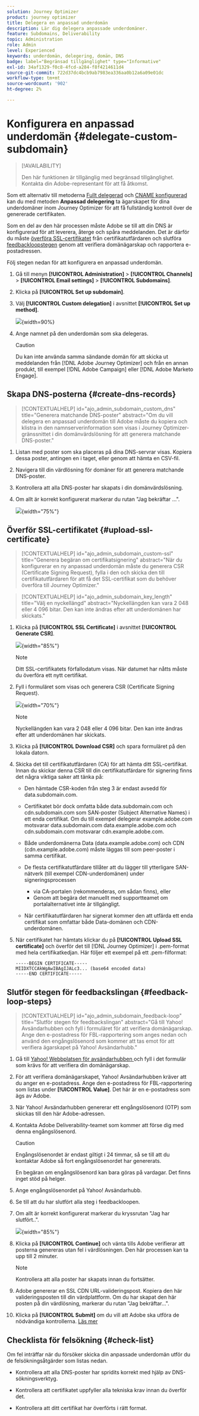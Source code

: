 ```yaml
---
solution: Journey Optimizer
product: journey optimizer
title: Delegera en anpassad underdomän
description: Lär dig delegera anpassade underdomäner.
feature: Subdomains, Deliverability
topic: Administration
role: Admin
level: Experienced
keywords: underdomän, delegering, domän, DNS
badge: label="Begränsad tillgänglighet" type="Informative"
exl-id: 34af1329-f0c8-4fcd-a284-f8f4214611d4
source-git-commit: 722d37dc4bcb9ab7983ea336aa0b12a6a09e01dc
workflow-type: tm+mt
source-wordcount: '902'
ht-degree: 2%

---
```


# Konfigurera en anpassad underdomän {#delegate-custom-subdomain}

>[!AVAILABILITY]
>
>Den här funktionen är tillgänglig med begränsad tillgänglighet. Kontakta din Adobe-representant för att få åtkomst.

Som ett alternativ till metoderna [Fullt delegerad](about-subdomain-delegation.md#full-subdomain-delegation) och [CNAME konfigurerad](about-subdomain-delegation.md#cname-subdomain-delegation) kan du med metoden **Anpassad delegering** ta ägarskapet för dina underdomäner inom Journey Optimizer för att få fullständig kontroll över de genererade certifikaten.

Som en del av den här processen måste Adobe se till att din DNS är konfigurerad för att leverera, återge och spåra meddelanden. Det är därför du måste [överföra SSL-certifikatet](#upload-ssl-certificate) från certifikatutfärdaren och slutföra [feedbackloopstegen](#feedback-loop-steps) genom att verifiera domänägarskap och rapportera e-postadressen.

Följ stegen nedan för att konfigurera en anpassad underdomän.

1. Gå till menyn **[!UICONTROL Administration]** > **[!UICONTROL Channels]** > **[!UICONTROL Email settings]** > **[!UICONTROL Subdomains]**.

1. Klicka på **[!UICONTROL Set up subdomain]**.

1. Välj **[!UICONTROL Custom delegation]** i avsnittet **[!UICONTROL Set up method]**.

   ![](assets/subdomain-method-custom.png){width=90%}

1. Ange namnet på den underdomän som ska delegeras.

   >[!CAUTION]
   >
   >Du kan inte använda samma sändande domän för att skicka ut meddelanden från [!DNL Adobe Journey Optimizer] och från en annan produkt, till exempel [!DNL Adobe Campaign] eller [!DNL Adobe Marketo Engage].

## Skapa DNS-posterna {#create-dns-records}

>[!CONTEXTUALHELP]
>id="ajo_admin_subdomain_custom_dns"
>title="Generera matchande DNS-poster"
>abstract="Om du vill delegera en anpassad underdomän till Adobe måste du kopiera och klistra in den namnserverinformation som visas i Journey Optimizer-gränssnittet i din domänvärdslösning för att generera matchande DNS-poster."

1. Listan med poster som ska placeras på dina DNS-servrar visas. Kopiera dessa poster, antingen en i taget, eller genom att hämta en CSV-fil.

1. Navigera till din värdlösning för domäner för att generera matchande DNS-poster.

1. Kontrollera att alla DNS-poster har skapats i din domänvärdslösning.

1. Om allt är korrekt konfigurerat markerar du rutan &quot;Jag bekräftar ...&quot;.

   ![](assets/subdomain-custom-submit.png){width="75%"}

## Överför SSL-certifikatet {#upload-ssl-certificate}

>[!CONTEXTUALHELP]
>id="ajo_admin_subdomain_custom-ssl"
>title="Generera begäran om certifikatsignering"
>abstract="När du konfigurerar en ny anpassad underdomän måste du generera CSR (Certificate Signing Request), fylla i den och skicka den till certifikatutfärdaren för att få det SSL-certifikat som du behöver överföra till Journey Optimizer."

>[!CONTEXTUALHELP]
>id="ajo_admin_subdomain_key_length"
>title="Välj en nyckellängd"
>abstract="Nyckellängden kan vara 2 048 eller 4 096 bitar. Den kan inte ändras efter att underdomänen har skickats."

1. Klicka på **[!UICONTROL SSL Certificate]** i avsnittet **[!UICONTROL Generate CSR]**.

   ![](assets/subdomain-custom-ssl-certificate.png){width="85%"}

   >[!NOTE]
   >
   >Ditt SSL-certifikatets förfallodatum visas. När datumet har nåtts måste du överföra ett nytt certifikat.

1. Fyll i formuläret som visas och generera CSR (Certificate Signing Request).

   ![](assets/subdomain-custom-generate-csr.png){width="70%"}

   >[!NOTE]
   >
   >Nyckellängden kan vara 2 048 eller 4 096 bitar. Den kan inte ändras efter att underdomänen har skickats.

1. Klicka på **[!UICONTROL Download CSR]** och spara formuläret på den lokala datorn.

1. Skicka det till certifikatutfärdaren (CA) för att hämta ditt SSL-certifikat. Innan du skickar denna CSR till din certifikatutfärdare för signering finns det några viktiga saker att tänka på:

   * Den hämtade CSR-koden från steg 3 är endast avsedd för data.subdomain.com.

   * Certifikatet bör dock omfatta både data.subdomain.com och cdn.subdomain.com som SAN-poster (Subject Alternative Names) i ett enda certifikat. Om du till exempel delegerar example.adobe.com motsvarar data.subdomain.com data.example.adobe.com och cdn.subdomain.com motsvarar cdn.example.adobe.com.

   * Både underdomänerna Data (data.example.adobe.com) och CDN (cdn.example.adobe.com) måste läggas till som peer-poster i samma certifikat.

   * De flesta certifikatutfärdare tillåter att du lägger till ytterligare SAN-nätverk (till exempel CDN-underdomänen) under signeringsprocessen

      * via CA-portalen (rekommenderas, om sådan finns), eller
      * Genom att begära det manuellt med supportteamet om portalalternativet inte är tillgängligt.

   * När certifikatutfärdaren har signerat kommer den att utfärda ett enda certifikat som omfattar både Data-domänen och CDN-underdomänen.

1. När certifikatet har hämtats klickar du på **[!UICONTROL Upload SSL certificate]** och överför det till [!DNL Journey Optimizer] i .pem-format med hela certifikatkedjan. Här följer ett exempel på ett .pem-filformat:

   ```
   -----BEGIN CERTIFICATE-----
   MIIDXTCCAkWgAwIBAgIJALc3... (base64 encoded data)
   -----END CERTIFICATE-----
   ```

<!--
>[!CAUTION]
>
>Both Data and CDN subdomains must be included in the same certificate.
-->

## Slutför stegen för feedbackslingan {#feedback-loop-steps}

>[!CONTEXTUALHELP]
>id="ajo_admin_subdomain_feedback-loop"
>title="Slutför stegen för feedbackslingan"
>abstract="Gå till Yahoo! Avsändarhubben och fyll i formuläret för att verifiera domänägarskap. Ange den e-postadress för FBL-rapportering som anges nedan och använd den engångslösenord som kommer att tas emot för att verifiera ägarskapet på Yahoo! Avsändarhubb."

1. Gå till [Yahoo! Webbplatsen för avsändarhubben ](https://senders.yahooinc.com/) och fyll i det formulär som krävs för att verifiera din domänägarskap.

1. För att verifiera domänägarskapet, Yahoo! Avsändarhubben kräver att du anger en e-postadress. Ange den e-postadress för FBL-rapportering som listas under **[!UICONTROL Value]**. Det här är en e-postadress som ägs av Adobe.

1. När Yahoo! Avsändarhubben genererar ett engångslösenord (OTP) som skickas till den här Adobe-adressen.

1. Kontakta Adobe Deliverability-teamet som kommer att förse dig med denna engångslösenord. <!--Specify how to reach out + any information that customer should share in the request to deliverability team to get access to the right OTP-->

   >[!CAUTION]
   >
   >Engångslösenordet är endast giltigt i 24 timmar, så se till att du kontaktar Adobe så fort engångslösenordet har genererats. <!--TBC?-->
   >
   >En begäran om engångslösenord kan bara göras på vardagar. Det finns inget stöd på helger. <!--Add times + timezone-->

1. Ange engångslösenordet på Yahoo! Avsändarhubb.

1. Se till att du har slutfört alla steg i feedbackloopen.

1. Om allt är korrekt konfigurerat markerar du kryssrutan &quot;Jag har slutfört..&quot;.

   ![](assets/subdomain-custom-feedback-loop.png){width="85%"}

1. Klicka på **[!UICONTROL Continue]** och vänta tills Adobe verifierar att posterna genereras utan fel i värdlösningen. Den här processen kan ta upp till 2 minuter.

   >[!NOTE]
   >
   >Kontrollera att alla poster har skapats innan du fortsätter.

1. Adobe genererar en SSL CDN URL-valideringspost. Kopiera den här valideringsposten till din värdplattform. Om du har skapat den här posten på din värdlösning, markerar du rutan &quot;Jag bekräftar...&quot;.

1. Klicka på **[!UICONTROL Submit]** om du vill att Adobe ska utföra de nödvändiga kontrollerna. [Läs mer](delegate-subdomain.md#submit-subdomain)

## Checklista för felsökning {#check-list}

Om fel inträffar när du försöker skicka din anpassade underdomän utför du de felsökningsåtgärder som listas nedan.

* Kontrollera att alla DNS-poster har spridits korrekt med hjälp av DNS-sökningsverktyg.

* Kontrollera att certifikatet uppfyller alla tekniska krav innan du överför det.

* Kontrollera att ditt certifikat har överförts i rätt format.
